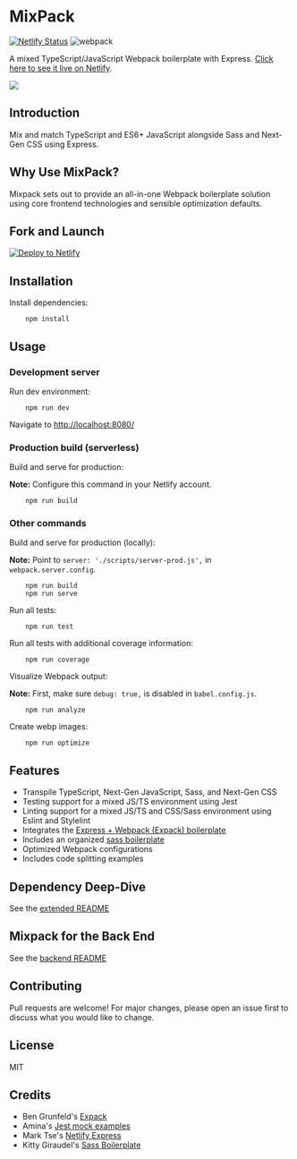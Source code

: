 # MixPack

[![Netlify Status](https://api.netlify.com/api/v1/badges/11c9fc21-e526-4b67-936e-f8910deac22b/deploy-status)](https://app.netlify.com/sites/mixpack/deploys) ![webpack](https://img.shields.io/badge/webpack-5.21.2-green)

A mixed TypeScript/JavaScript Webpack boilerplate with Express. [Click here to see it live on Netlify](https://mixpack.netlify.app).

![](docs/repo-logo.png)

## Introduction

Mix and match TypeScript and ES6+ JavaScript alongside Sass and Next-Gen CSS using Express.

## Why Use MixPack?

Mixpack sets out to provide an all-in-one Webpack boilerplate solution using core frontend technologies and sensible optimization defaults.

## Fork and Launch

[![Deploy to Netlify](https://www.netlify.com/img/deploy/button.svg)](https://app.netlify.com/start/deploy?repository=https://github.com/waldronmatt/mixpack)

## Installation

Install dependencies:

        npm install

## Usage

### Development server

Run dev environment:

        npm run dev

Navigate to [http://localhost:8080/](http://localhost:8080/)

### Production build (serverless)

Build and serve for production:

**Note:** Configure this command in your Netlify account.

        npm run build

### Other commands

Build and serve for production (locally):

**Note:** Point to `server: './scripts/server-prod.js',` in `webpack.server.config`.

        npm run build
        npm run serve

Run all tests:

        npm run test

Run all tests with additional coverage information:

        npm run coverage

Visualize Webpack output:

**Note:** First, make sure `debug: true,` is disabled in `babel.config.js`.

        npm run analyze

Create webp images:

        npm run optimize

## Features

- Transpile TypeScript, Next-Gen JavaScript, Sass, and Next-Gen CSS
- Testing support for a mixed JS/TS environment using Jest
- Linting support for a mixed JS/TS and CSS/Sass environment using Eslint and Stylelint
- Integrates the [Express + Webpack (Expack) boilerplate](https://github.com/bengrunfeld/expack)
- Includes an organized [sass boilerplate](https://github.com/HugoGiraudel/sass-boilerplate)
- Optimized Webpack configurations
- Includes code splitting examples

## Dependency Deep-Dive

See the [extended README](docs/README.md)

## Mixpack for the Back End

See the [backend README](docs/backend.md)

## Contributing

Pull requests are welcome! For major changes, please open an issue first to discuss what you would like to change.

## License

MIT

## Credits

- Ben Grunfeld's [Expack](https://github.com/bengrunfeld/expack)
- Amina's [Jest mock examples](https://github.com/BulbEnergy/jest-mock-examples)
- Mark Tse's [Netlify Express](https://github.com/neverendingqs/netlify-express)
- Kitty Giraudel's [Sass Boilerplate](https://github.com/KittyGiraudel/sass-boilerplate)
